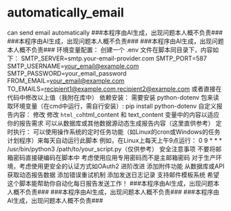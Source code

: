 # automatically_email
can send email automatically
###本程序由AI生成，出现问题本人概不负责###
###本程序由AI生成，出现问题本人概不负责###
###本程序由AI生成，出现问题本人概不负责###
环境变量配置：
创建一个 .env 文件在脚本同目录下，内容如下：
SMTP_SERVER=smtp.your-email-provider.com
SMTP_PORT=587
SMTP_USERNAME=your_email@example.com
SMTP_PASSWORD=your_email_password
FROM_EMAIL=your_email@example.com
TO_EMAILS=recipient1@example.com,recipient2@example.com
或者直接在代码中修改以上值（我附在库中）
依赖安装：
需要安装 python-dotenv 包来读取环境变量（在cmd中运行，需自行安装）:
pip install python-dotenv
自定义报告内容：
修改 修改 `html_co`html_content 和 text_content 变量中的内容以适应你的报告需求
可以从数据库或其他数据源动态生成报告内容（这里直供参考）
定时执行：
可以使用操作系统的定时任务功能（如Linux的cron或Windows的任务计划程序）来每天自动运行此脚本
例如，在Linux上每天上午9点运行：
0 9 * * * /usr/bin/python3 /path/to/your_script.py（仅供参考）
安全注意事项
不要将邮箱密码直接硬编码在脚本中
考虑使用应用专用密码而不是主邮箱密码
对于生产环境，考虑使用更安全的认证方式如OAuth2
进阶改进
添加附件功能
从数据库或API获取动态报告数据
添加错误重试机制
添加发送日志记录
支持邮件模板系统
希望这个脚本能帮助你自动化每日报告发送工作！
###本程序由AI生成，出现问题本人概不负责###
###本程序由AI生成，出现问题本人概不负责###
###本程序由AI生成，出现问题本人概不负责###
